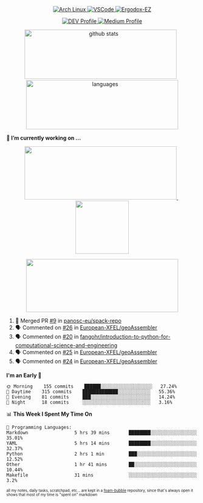 <!--
**RobertRosca/RobertRosca** is a ✨ _special_ ✨ repository because its `README.md` (this file) appears on your GitHub profile.

Here are some ideas to get you started:

- 🔭 I’m currently working on ...
- 🌱 I’m currently learning ...
- 👯 I’m looking to collaborate on ...
- 🤔 I’m looking for help with ...
- 💬 Ask me about ...
- 📫 How to reach me: ...
- 😄 Pronouns: ...
- ⚡ Fun fact: ...
-->

<p align="center">
  <a href="https://www.archlinux.org/"> <img alt="Arch Linux" src="https://img.shields.io/badge/OS-Linux-informational?style=for-the-badge&logo=data:image/png;base64,iVBORw0KGgoAAAANSUhEUgAAABAAAAAQCAYAAAAf8/9hAAAACXBIWXMAAAsTAAALEwEAmpwYAAAA90lEQVQ4jZ3QPyvFcRTH8fNTV0qSlPzJajAwWK7yBMguD8AgiyzKpDwJuydg82dTZlFiURYTyi0lg7wMvrf77Xbv7/75LKfvOefzPud7IkqEubJ6qTCAB0z2C1j3r6N+AecJ8IahXs3T+NXQVq+AfZzgJwGeUenWPJ8Za9kW290CTrXWS8dbYLmNua69ToCrrPkRG7jIcq8YbmdebZpWTfkRfGb5g1bmArdZ0xeKrH6Z8u+4w2i9NpDiZkQs5syiKGTv7xTHI6IWETP59Aqe0oR7HGKhacNZ7OI69X1gChOBHdxgrfTCDdgSznCMscBK/t9uhSoG/wA7SnN2boysigAAAABJRU5ErkJggg=="> </a>
  <a href="https://code.visualstudio.com/"> <img alt="VSCode" src="https://img.shields.io/badge/Editor-VSCode-green?style=for-the-badge&logo=visual-studio-code&logoColor=white"> </a>
  <a href="https://ergodox-ez.com/"> <img alt="Ergodox-EZ" src="https://img.shields.io/badge/Keyboard-EZ-orange?style=for-the-badge"> </a>
 </p>

<p align="center">
    <a href="https://dev.to/robertrosca/"> <img alt="DEV Profile" src="https://img.shields.io/badge/DEV-robertrosca-7986f8?style=for-the-badge"> </a>
    <a href="https://medium.com/@robert.rosca"> <img alt="Medium Profile" src="https://img.shields.io/badge/medium-robertrosca-000000?style=for-the-badge"> </a>
 </p>
 
<p align="center">
  <img src="https://github-readme-stats.vercel.app/api?username=robertrosca&show_icons=true&theme=buefy&hide=stars&card_width=400" alt="github stats" height="130" width="400"/>
  &nbsp;
  <img src="https://github-readme-stats.vercel.app/api/top-langs/?username=robertrosca&layout=compact&theme=buefy&hide=jupyter%20notebook&card_width=400" alt="languages" height="130" width="400">
</p>

**🔭 I’m currently working on ...**

<p align="center">
  <a href="https://github.com/oscovida/oscovida"> <img src="https://github-readme-stats.vercel.app/api/pin/?username=oscovida&repo=oscovida&show_icons=true&theme=buefy&hide=stars&card_width=400" height="140" width="400"/> </a>
  &nbsp;
  <a href="https://github.com/RobertRosca/vip-ipykernel"> <img src="https://github-readme-stats.vercel.app/api/pin/?username=RobertRosca&repo=vip-ipykernel&show_icons=true&theme=buefy" height="140"/> </a>
</p>


<p align="center">
  <a href="https://github.com/ecmwf/cfgrib.jl"> <img src="https://github-readme-stats.vercel.app/api/pin/?username=ecmwf&repo=cfgrib.jl&show_icons=true&theme=buefy&hide=stars&card_width=400" height="140" width="400"/> </a>
<!--   &nbsp;
  <a href="https://github.com/RobertRosca/vip-ipykernel"> <img src="https://github-readme-stats.vercel.app/api/pin/?username=RobertRosca&repo=vip-ipykernel&show_icons=true&theme=buefy" height="140"/> </a> -->
</p>


<!--START_SECTION:activity-->
1. 🎉 Merged PR [#9](https://github.com//panosc-eu/spack-repo/pull/9) in [panosc-eu/spack-repo](https://github.com//panosc-eu/spack-repo)
2. 🗣 Commented on [#26](https://github.com//European-XFEL/geoAssembler/issues/26) in [European-XFEL/geoAssembler](https://github.com//European-XFEL/geoAssembler)
3. 🗣 Commented on [#20](https://github.com//fangohr/introduction-to-python-for-computational-science-and-engineering/issues/20) in [fangohr/introduction-to-python-for-computational-science-and-engineering](https://github.com//fangohr/introduction-to-python-for-computational-science-and-engineering)
4. 🗣 Commented on [#25](https://github.com//European-XFEL/geoAssembler/issues/25) in [European-XFEL/geoAssembler](https://github.com//European-XFEL/geoAssembler)
5. 🗣 Commented on [#24](https://github.com//European-XFEL/geoAssembler/issues/24) in [European-XFEL/geoAssembler](https://github.com//European-XFEL/geoAssembler)
<!--END_SECTION:activity-->

<!--START_SECTION:waka-->
**I'm an Early 🐤** 

```text
🌞 Morning    155 commits    ██████░░░░░░░░░░░░░░░░░░░   27.24% 
🌆 Daytime    315 commits    █████████████░░░░░░░░░░░░   55.36% 
🌃 Evening    81 commits     ███░░░░░░░░░░░░░░░░░░░░░░   14.24% 
🌙 Night      18 commits     ░░░░░░░░░░░░░░░░░░░░░░░░░   3.16%

```


📊 **This Week I Spent My Time On** 

```text
💬 Programming Languages: 
Markdown                 5 hrs 39 mins       ████████░░░░░░░░░░░░░░░░░   35.01% 
YAML                     5 hrs 14 mins       ████████░░░░░░░░░░░░░░░░░   32.37% 
Python                   2 hrs 1 min         ███░░░░░░░░░░░░░░░░░░░░░░   12.52% 
Other                    1 hr 41 mins        ██░░░░░░░░░░░░░░░░░░░░░░░   10.44% 
Makefile                 31 mins             ░░░░░░░░░░░░░░░░░░░░░░░░░   3.2%

```


<!--END_SECTION:waka-->

<sub><sup>all my notes, daily tasks, scratchpad, etc... are kept in a <a href="https://foambubble.github.io/foam/"> foam-bubble</a> repository, since that's always open it shows that most of my time is "spent on" markdown</sup></sub>
